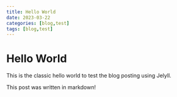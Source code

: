 ```yaml
---
title: Hello World
date: 2023-03-22
categories: [blog,test]
tags: [blog,test]
---
```


# Hello World

This is the classic hello world to test the blog posting using Jelyll.

This post was written in markdown!